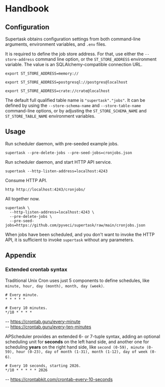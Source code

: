# Handbook

## Configuration

Supertask obtains configuration settings from both command-line arguments,
environment variables, and `.env` files. 

It is required to define the job store address. For that, use either the
`--store-address` command line option, or the `ST_STORE_ADDRESS` environment
variable. The value is an SQLAlchemy-compatible connection URL.

```shell
export ST_STORE_ADDRESS=memory://
```
```shell
export ST_STORE_ADDRESS=postgresql://postgres@localhost
```
```shell
export ST_STORE_ADDRESS=crate://crate@localhost
```

The default full qualified table name is `"supertask"."jobs"`. It can be defined
by using the `--store-schema-name` and `--store-table-name` command-line
options, or by adjusting the `ST_STORE_SCHEMA_NAME` and `ST_STORE_TABLE_NAME`
environment variables.

## Usage

Run scheduler daemon, with pre-seeded example jobs.
```shell
supertask --pre-delete-jobs --pre-seed-jobs=cronjobs.json
```

Run scheduler daemon, and start HTTP API service.
```shell
supertask --http-listen-address=localhost:4243
```

Consume HTTP API.
```shell
http http://localhost:4243/cronjobs/
```

All together now.
```shell
supertask \
  --http-listen-address=localhost:4243 \
  --pre-delete-jobs \
  --pre-seed-jobs=https://github.com/pyveci/supertask/raw/main/cronjobs.json
```

When jobs have been scheduled, and you don't want to invoke the HTTP API, it
is sufficient to invoke `supertask` without any parameters.

## Appendix

### Extended crontab syntax

Traditional Unix Cron uses just 5 components to define schedules, like
`minute, hour, day (month), month, day (week)`.
```
# Every minute.
* * * * *

# Every 10 minutes.
*/10 * * * *
```
-- https://crontab.guru/every-minute
<br>
-- https://crontab.guru/every-ten-minutes

APScheduler provides an extended 6- or 7-tuple syntax, adding an optional scheduling
unit for **seconds** on the left hand side, and another one for scheduling **years**
on the right hand side, like `second (0-59), minute (0-59), hour (0-23), day of month
(1-31), month (1-12), day of week (0-6)`.
```
# Every 10 seconds, starting 2026.
*/10 * * * * * 2026
```
-- https://crontabkit.com/crontab-every-10-seconds
